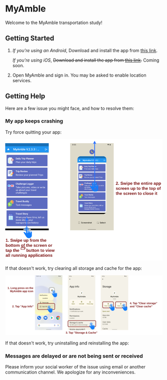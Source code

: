 # MyAmble

Welcome to the MyAmble transportation study!

## Getting Started

1. _If you're using an Android_, Download and install the app from [this link](https://github.com/myamble/myamble-user-website/releases/download/v2.3.4/app-release.apk).

   _If you're using iOS_, ~~Download and install the app from [this link]().~~ Coming soon.

2. Open MyAmble and sign in. You may be asked to enable location services.

## Getting Help

Here are a few issue you might face, and how to resolve them:

### My app keeps crashing

Try force quitting your app:

![](/assets/myamble_erros-close-app.drawio.png)

If that doesn't work, try clearing all storage and cache for the app:

![](/assets/myamble_erros-clear-storage.drawio.png)

If that doesn't work, try uninstalling and reinstalling the app:

### Messages are delayed or are not being sent or received

Please inform your social worker of the issue using email or another communication channel. We apologize for any inconveniences.

